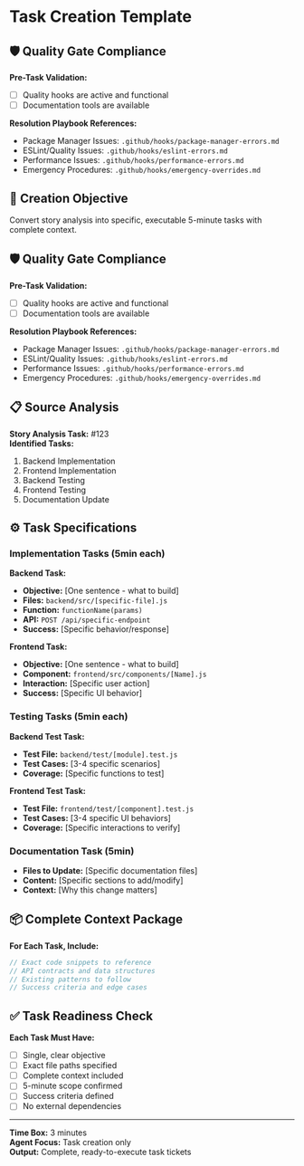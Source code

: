 # Task Creation Template

## 🛡️ Quality Gate Compliance
**Pre-Task Validation:**
- [ ] Quality hooks are active and functional
- [ ] Documentation tools are available

**Resolution Playbook References:**
- Package Manager Issues: `.github/hooks/package-manager-errors.md`
- ESLint/Quality Issues: `.github/hooks/eslint-errors.md`
- Performance Issues: `.github/hooks/performance-errors.md`
- Emergency Procedures: `.github/hooks/emergency-overrides.md`

## 🔧 Creation Objective
Convert story analysis into specific, executable 5-minute tasks with complete context.

## 🛡️ Quality Gate Compliance
**Pre-Task Validation:**
- [ ] Quality hooks are active and functional
- [ ] Documentation tools are available

**Resolution Playbook References:**
- Package Manager Issues: `.github/hooks/package-manager-errors.md`
- ESLint/Quality Issues: `.github/hooks/eslint-errors.md`
- Performance Issues: `.github/hooks/performance-errors.md`
- Emergency Procedures: `.github/hooks/emergency-overrides.md`

## 📋 Source Analysis
**Story Analysis Task:** #123  
**Identified Tasks:**
1. Backend Implementation
2. Frontend Implementation  
3. Backend Testing
4. Frontend Testing
5. Documentation Update

## ⚙️ Task Specifications

### **Implementation Tasks (5min each)**
**Backend Task:**
- **Objective:** [One sentence - what to build]
- **Files:** `backend/src/[specific-file].js`
- **Function:** `functionName(params)` 
- **API:** `POST /api/specific-endpoint`
- **Success:** [Specific behavior/response]

**Frontend Task:**
- **Objective:** [One sentence - what to build]
- **Component:** `frontend/src/components/[Name].js`
- **Interaction:** [Specific user action]
- **Success:** [Specific UI behavior]

### **Testing Tasks (5min each)**
**Backend Test Task:**
- **Test File:** `backend/test/[module].test.js`
- **Test Cases:** [3-4 specific scenarios]
- **Coverage:** [Specific functions to test]

**Frontend Test Task:**
- **Test File:** `frontend/test/[component].test.js`
- **Test Cases:** [3-4 specific UI behaviors]
- **Coverage:** [Specific interactions to verify]

### **Documentation Task (5min)**
- **Files to Update:** [Specific documentation files]
- **Content:** [Specific sections to add/modify]
- **Context:** [Why this change matters]

## 📦 Complete Context Package
**For Each Task, Include:**
```javascript
// Exact code snippets to reference
// API contracts and data structures
// Existing patterns to follow
// Success criteria and edge cases
```

## ✅ Task Readiness Check
**Each Task Must Have:**
- [ ] Single, clear objective
- [ ] Exact file paths specified
- [ ] Complete context included
- [ ] 5-minute scope confirmed
- [ ] Success criteria defined
- [ ] No external dependencies

---
**Time Box:** 3 minutes  
**Agent Focus:** Task creation only  
**Output:** Complete, ready-to-execute task tickets
